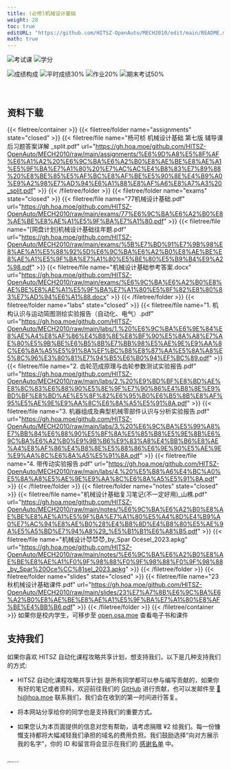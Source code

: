 ```yaml
---
title: (必修)机械设计基础
weight: 28
toc: true
editURL: "https://github.com/HITSZ-OpenAuto/MECH2010/edit/main/README.md"
math: true
---
```


![考试课](https://img.shields.io/badge/%E8%80%83%E8%AF%95%E8%AF%BE-red)
![学分](https://img.shields.io/badge/%E5%AD%A6%E5%88%86-2.5-blue
)

![成绩构成](https://img.shields.io/badge/%E6%88%90%E7%BB%A9%E6%9E%84%E6%88%90-gold)
![平时成绩30%](https://img.shields.io/badge/%E5%B9%B3%E6%97%B6%E6%88%90%E7%BB%A9-30%25-wheat)
![作业20%](https://img.shields.io/badge/%E4%BD%9C%E4%B8%9A-20%25-wheat)
![期末考试50%](https://img.shields.io/badge/%E6%9C%9F%E6%9C%AB%E8%80%83%E8%AF%95-50%25-wheat)
<br>
<br>
<br>


## 资料下载

{{< filetree/container >}}
  {{< filetree/folder name="assignments" state="closed" >}}
    {{< filetree/file name="杨可桢 机械设计基础 第七版 辅导课后习题答案详解 _split.pdf" url="https://gh.hoa.moe/github.com/HITSZ-OpenAuto/MECH2010/raw/main/assignments/%E6%9D%A8%E5%8F%AF%E6%A1%A2%20%E6%9C%BA%E6%A2%B0%E8%AE%BE%E8%AE%A1%E5%9F%BA%E7%A1%80%20%E7%AC%AC%E4%B8%83%E7%89%88%20%E8%BE%85%E5%AF%BC%E8%AF%BE%E5%90%8E%E4%B9%A0%E9%A2%98%E7%AD%94%E6%A1%88%E8%AF%A6%E8%A7%A3%20_split.pdf" >}}
  {{< /filetree/folder >}}
  {{< filetree/folder name="exams" state="closed" >}}
    {{< filetree/file name="77机械设计基础.pdf" url="https://gh.hoa.moe/github.com/HITSZ-OpenAuto/MECH2010/raw/main/exams/77%E6%9C%BA%E6%A2%B0%E8%AE%BE%E8%AE%A1%E5%9F%BA%E7%A1%80.pdf" >}}
    {{< filetree/file name="[网盘计划]机械设计基础往年题.pdf" url="https://gh.hoa.moe/github.com/HITSZ-OpenAuto/MECH2010/raw/main/exams/%5B%E7%BD%91%E7%9B%98%E8%AE%A1%E5%88%92%5D%E6%9C%BA%E6%A2%B0%E8%AE%BE%E8%AE%A1%E5%9F%BA%E7%A1%80%E5%BE%80%E5%B9%B4%E9%A2%98.pdf" >}}
    {{< filetree/file name="机械设计基础参考答案.docx" url="https://gh.hoa.moe/github.com/HITSZ-OpenAuto/MECH2010/raw/main/exams/%E6%9C%BA%E6%A2%B0%E8%AE%BE%E8%AE%A1%E5%9F%BA%E7%A1%80%E5%8F%82%E8%80%83%E7%AD%94%E6%A1%88.docx" >}}
  {{< /filetree/folder >}}
  {{< filetree/folder name="labs" state="closed" >}}
    {{< filetree/file name="1. 机构认识与运动简图测绘实验报告（自动化、电气）.pdf" url="https://gh.hoa.moe/github.com/HITSZ-OpenAuto/MECH2010/raw/main/labs/1.%20%E6%9C%BA%E6%9E%84%E8%AE%A4%E8%AF%86%E4%B8%8E%E8%BF%90%E5%8A%A8%E7%AE%80%E5%9B%BE%E6%B5%8B%E7%BB%98%E5%AE%9E%E9%AA%8C%E6%8A%A5%E5%91%8A%EF%BC%88%E8%87%AA%E5%8A%A8%E5%8C%96%E3%80%81%E7%94%B5%E6%B0%94%EF%BC%89.pdf" >}}
    {{< filetree/file name="2. 齿轮范成原理与齿轮参数测试实验报告.pdf" url="https://gh.hoa.moe/github.com/HITSZ-OpenAuto/MECH2010/raw/main/labs/2.%20%E9%BD%BF%E8%BD%AE%E8%8C%83%E6%88%90%E5%8E%9F%E7%90%86%E4%B8%8E%E9%BD%BF%E8%BD%AE%E5%8F%82%E6%95%B0%E6%B5%8B%E8%AF%95%E5%AE%9E%E9%AA%8C%E6%8A%A5%E5%91%8A.pdf" >}}
    {{< filetree/file name="3. 机器组成及典型机械零部件认识与分析实验报告.pdf" url="https://gh.hoa.moe/github.com/HITSZ-OpenAuto/MECH2010/raw/main/labs/3.%20%E6%9C%BA%E5%99%A8%E7%BB%84%E6%88%90%E5%8F%8A%E5%85%B8%E5%9E%8B%E6%9C%BA%E6%A2%B0%E9%9B%B6%E9%83%A8%E4%BB%B6%E8%AE%A4%E8%AF%86%E4%B8%8E%E5%88%86%E6%9E%90%E5%AE%9E%E9%AA%8C%E6%8A%A5%E5%91%8A.pdf" >}}
    {{< filetree/file name="4. 带传动实验报告.pdf" url="https://gh.hoa.moe/github.com/HITSZ-OpenAuto/MECH2010/raw/main/labs/4.%20%E5%B8%A6%E4%BC%A0%E5%8A%A8%E5%AE%9E%E9%AA%8C%E6%8A%A5%E5%91%8A.pdf" >}}
  {{< /filetree/folder >}}
  {{< filetree/folder name="notes" state="closed" >}}
    {{< filetree/file name="机械设计基础复习笔记(不一定好用)_山樵.pdf" url="https://gh.hoa.moe/github.com/HITSZ-OpenAuto/MECH2010/raw/main/notes/%E6%9C%BA%E6%A2%B0%E8%AE%BE%E8%AE%A1%E5%9F%BA%E7%A1%80%E5%A4%8D%E4%B9%A0%E7%AC%94%E8%AE%B0%28%E4%B8%8D%E4%B8%80%E5%AE%9A%E5%A5%BD%E7%94%A8%29_%E5%B1%B1%E6%A8%B5.pdf" >}}
    {{< filetree/file name="机械设计😈😈😈_by_Spar Océsel_2023.apkg" url="https://gh.hoa.moe/github.com/HITSZ-OpenAuto/MECH2010/raw/main/notes/%E6%9C%BA%E6%A2%B0%E8%AE%BE%E8%AE%A1%F0%9F%98%88%F0%9F%98%88%F0%9F%98%88_by_Spar%20Oce%CC%81sel_2023.apkg" >}}
  {{< /filetree/folder >}}
  {{< filetree/folder name="slides" state="closed" >}}
    {{< filetree/file name="23秋机械设计基础课件.pdf" url="https://gh.hoa.moe/github.com/HITSZ-OpenAuto/MECH2010/raw/main/slides/23%E7%A7%8B%E6%9C%BA%E6%A2%B0%E8%AE%BE%E8%AE%A1%E5%9F%BA%E7%A1%80%E8%AF%BE%E4%BB%B6.pdf" >}}
  {{< /filetree/folder >}}
{{< /filetree/container >}}
如果你是校内学生，可移步至 [open.osa.moe](https://open.osa.moe/openauto/MECH2010) 查看电子书和课件
<br>


## 支持我们

如果你喜欢 HITSZ 自动化课程攻略共享计划，想支持我们，以下是几种支持我们的方式:

- HITSZ 自动化课程攻略共享计划 是所有同学都可以参与编写贡献的，如果你有好的笔记或者资料，欢迎前往我们的 [GitHub](https://github.com/HITSZ-OpenAuto) 进行贡献，也可以发邮件至 [📮hi@hoa.moe](mailto:hi@hoa.moe) 联系我们，我们会在收到的第一时间进行答复。

- 将本网站分享给你的同学也是支持我们的重要方式。

- 如果您认为本页面提供的信息对您有帮助，请考虑捐赠 ¥2 给我们。每一份慷慨支持都将大幅减轻我们承担的域名的费用负担。我们鼓励选择“向对方展示我的名字”，你的 ID 和留言将会显示在我们的 [感谢名单](https://hoa.moe/sponsor/#感谢名单) 中。

<br>
<img src="/images/sponsor.webp" alt="Reward_Code" style="zoom:25%; display: block; margin: 0 auto;" />
